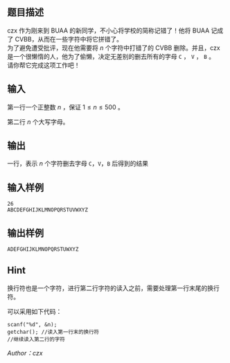 ## 题目描述
czx 作为刚来到 BUAA 的新同学，不小心将学校的简称记错了！他将 BUAA 记成了 CVBB，从而在一些字符中将它拼错了。  
为了避免遭受批评，现在他需要将 $n$ 个字符中打错了的 CVBB 删除。并且，czx 是一个很懒惰的人，他为了偷懒，决定无差别的删去所有的字母 ``C`` ， ``V`` ， ``B`` 。  
请你帮它完成这项工作吧！

## 输入
第一行一个正整数 $n$ ，保证 $1 \leq n \leq 500$ 。

第二行 $n$ 个大写字母。

## 输出
一行，表示 $n$ 个字符删去字母 ``C``，``V``，``B`` 后得到的结果

## 输入样例
    26
    ABCDEFGHIJKLMNOPQRSTUVWXYZ

## 输出样例
    ADEFGHIJKLMNOPQRSTUWXYZ

## Hint
换行符也是一个字符，进行第二行字符的读入之前，需要处理第一行末尾的换行符。

可以采用如下代码：

    scanf("%d", &n);
    getchar(); //读入第一行末的换行符
    //继续读入第二行的字符

 *Author：czx*